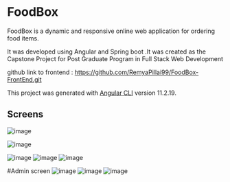 # FoodBox
FoodBox is a dynamic and responsive online web application for ordering food items.

It was developed using Angular and Spring boot .It was created as the Capstone Project for Post Graduate Program in Full Stack Web Development

github link to frontend : https://github.com/RemyaPillai99/FoodBox-FrontEnd.git

This project was generated with [Angular CLI](https://github.com/angular/angular-cli) version 11.2.19.

## Screens 
 
![image](https://user-images.githubusercontent.com/98504298/193497732-9c8e259c-8fcb-4e03-8b36-62d20248dfdb.png)

![image](https://user-images.githubusercontent.com/98504298/193497789-4cd72c40-8736-4b84-8f91-ab2d10fab53a.png)

![image](https://user-images.githubusercontent.com/98504298/193497918-e9273c9c-4ada-4988-9b85-c8be80531693.png)
![image](https://user-images.githubusercontent.com/98504298/193498135-cbc3cc75-45b2-4c19-81d6-dd5ea220137f.png)
![image](https://user-images.githubusercontent.com/98504298/193498093-7591298c-d245-4713-b8c3-eb2d033769bd.png)

#Admin screen
![image](https://user-images.githubusercontent.com/98504298/193498220-5c218a00-d392-454f-879b-6a0bb9dfd8cc.png)
![image](https://user-images.githubusercontent.com/98504298/193498321-769d138b-fa75-4cd5-8edb-79674d1b5224.png)
![image](https://user-images.githubusercontent.com/98504298/193498401-a91d9381-d638-4e11-9089-e1d283d1ec64.png)

